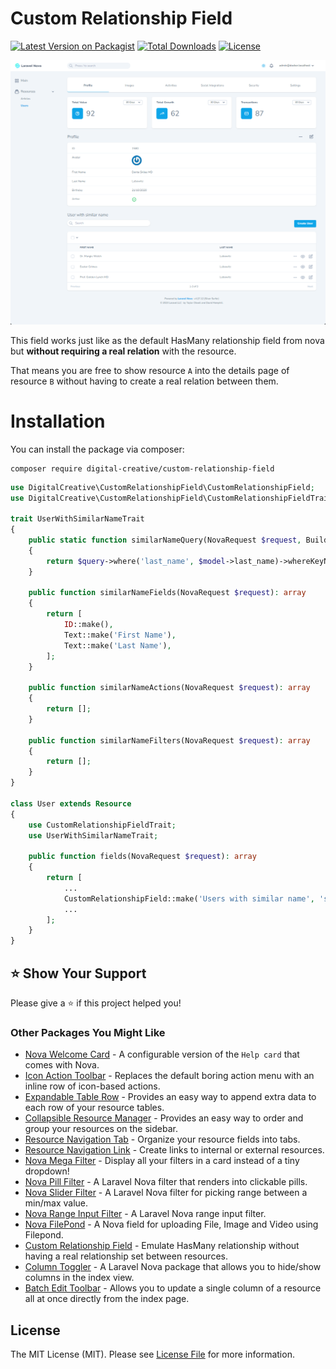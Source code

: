 # Custom Relationship Field

[![Latest Version on Packagist](https://img.shields.io/packagist/v/digital-creative/custom-relationship-field)](https://packagist.org/packages/digital-creative/custom-relationship-field)
[![Total Downloads](https://img.shields.io/packagist/dt/digital-creative/custom-relationship-field)](https://packagist.org/packages/digital-creative/custom-relationship-field)
[![License](https://img.shields.io/packagist/l/digital-creative/custom-relationship-field)](https://github.com/dcasia/custom-relationship-field/blob/master/LICENSE)

<picture>
  <source media="(prefers-color-scheme: dark)" srcset="https://raw.githubusercontent.com/dcasia/custom-relationship-field/main/screenshots/dark.png">
  <img alt="Custom Relationship Field in action" src="https://raw.githubusercontent.com/dcasia/custom-relationship-field/main/screenshots/light.png">
</picture>

This field works just like as the default HasMany relationship field from nova but **without requiring a real relation** with the resource.

That means you are free to show resource `A` into the details page of resource `B` without having to create a real relation between them.

# Installation

You can install the package via composer:

```shell
composer require digital-creative/custom-relationship-field
```

```php
use DigitalCreative\CustomRelationshipField\CustomRelationshipField;
use DigitalCreative\CustomRelationshipField\CustomRelationshipFieldTrait;

trait UserWithSimilarNameTrait
{    
    public static function similarNameQuery(NovaRequest $request, Builder $query, User $model): Builder
    { 
        return $query->where('last_name', $model->last_name)->whereKeyNot($model->getKey());
    }
    
    public function similarNameFields(NovaRequest $request): array
    {
        return [
            ID::make(),
            Text::make('First Name'),
            Text::make('Last Name'),
        ];
    }
    
    public function similarNameActions(NovaRequest $request): array 
    {
        return [];
    }

    public function similarNameFilters(NovaRequest $request): array
    {
        return [];
    }
}

class User extends Resource
{    
    use CustomRelationshipFieldTrait;
    use UserWithSimilarNameTrait;
    
    public function fields(NovaRequest $request): array
    {
        return [
            ...
            CustomRelationshipField::make('Users with similar name', 'similarName', User::class),
            ...
        ];
    }
}
```

## ⭐️ Show Your Support

Please give a ⭐️ if this project helped you!

### Other Packages You Might Like

- [Nova Welcome Card](https://github.com/dcasia/nova-welcome-card) - A configurable version of the `Help card` that comes with Nova.
- [Icon Action Toolbar](https://github.com/dcasia/icon-action-toolbar) - Replaces the default boring action menu with an inline row of icon-based actions.
- [Expandable Table Row](https://github.com/dcasia/expandable-table-row) - Provides an easy way to append extra data to each row of your resource tables.
- [Collapsible Resource Manager](https://github.com/dcasia/collapsible-resource-manager) - Provides an easy way to order and group your resources on the sidebar.
- [Resource Navigation Tab](https://github.com/dcasia/resource-navigation-tab) - Organize your resource fields into tabs.
- [Resource Navigation Link](https://github.com/dcasia/resource-navigation-link) - Create links to internal or external resources.
- [Nova Mega Filter](https://github.com/dcasia/nova-mega-filter) - Display all your filters in a card instead of a tiny dropdown!
- [Nova Pill Filter](https://github.com/dcasia/nova-pill-filter) - A Laravel Nova filter that renders into clickable pills.
- [Nova Slider Filter](https://github.com/dcasia/nova-slider-filter) - A Laravel Nova filter for picking range between a min/max value.
- [Nova Range Input Filter](https://github.com/dcasia/nova-range-input-filter) - A Laravel Nova range input filter.
- [Nova FilePond](https://github.com/dcasia/nova-filepond) - A Nova field for uploading File, Image and Video using Filepond.
- [Custom Relationship Field](https://github.com/dcasia/custom-relationship-field) - Emulate HasMany relationship without having a real relationship set between resources.
- [Column Toggler](https://github.com/dcasia/column-toggler) - A Laravel Nova package that allows you to hide/show columns in the index view.
- [Batch Edit Toolbar](https://github.com/dcasia/batch-edit-toolbar) - Allows you to update a single column of a resource all at once directly from the index page.

## License

The MIT License (MIT). Please see [License File](https://raw.githubusercontent.com/dcasia/custom-relationship-field/master/LICENSE) for more information.
